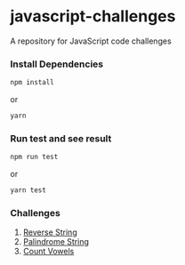 # javascript-challenges

A repository for JavaScript code challenges

### Install Dependencies

```bash
npm install
```

or

```bash
yarn
```

### Run test and see result

```bash
npm run test
```

or

```bash
yarn test
```

### Challenges

1. [Reverse String](https://github.com/hamidjavadi/javascript-challenges/tree/main/src/reverseString)
2. [Palindrome String](https://github.com/hamidjavadi/javascript-challenges/tree/main/src/isPalindrome)
3. [Count Vowels](https://github.com/hamidjavadi/javascript-challenges/tree/main/src/countVowels)
